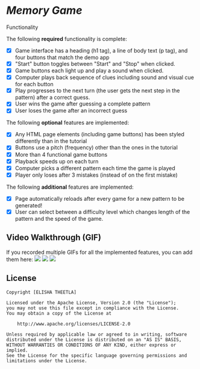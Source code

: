 # _Memory Game_

Functionality

The following **required** functionality is complete:

- [x] Game interface has a heading (h1 tag), a line of body text (p tag), and four buttons that match the demo app
- [x] "Start" button toggles between "Start" and "Stop" when clicked.
- [x] Game buttons each light up and play a sound when clicked.
- [x] Computer plays back sequence of clues including sound and visual cue for each button
- [x] Play progresses to the next turn (the user gets the next step in the pattern) after a correct guess.
- [x] User wins the game after guessing a complete pattern
- [x] User loses the game after an incorrect guess

The following **optional** features are implemented:

- [x] Any HTML page elements (including game buttons) has been styled differently than in the tutorial
- [x] Buttons use a pitch (frequency) other than the ones in the tutorial
- [x] More than 4 functional game buttons
- [x] Playback speeds up on each turn
- [x] Computer picks a different pattern each time the game is played
- [x] Player only loses after 3 mistakes (instead of on the first mistake)

The following **additional** features are implemented:

- [x] Page automatically reloads after every game for a new pattern to be generated!
- [x] User can select between a difficulty level which changes length of the pattern and the speed of the game.

## Video Walkthrough (GIF)

If you recorded multiple GIFs for all the implemented features, you can add them here:
![](http://g.recordit.co/WQTAooCNbf.gif)
![](http://g.recordit.co/e0CmN44iPv.gif)
![](https://user-images.githubusercontent.com/103202623/164828139-65bad722-dc85-4ba2-a6b7-70b0501e68ae.gif)

## License

    Copyright [ELISHA THEETLA]

    Licensed under the Apache License, Version 2.0 (the "License");
    you may not use this file except in compliance with the License.
    You may obtain a copy of the License at

        http://www.apache.org/licenses/LICENSE-2.0

    Unless required by applicable law or agreed to in writing, software
    distributed under the License is distributed on an "AS IS" BASIS,
    WITHOUT WARRANTIES OR CONDITIONS OF ANY KIND, either express or implied.
    See the License for the specific language governing permissions and
    limitations under the License.
